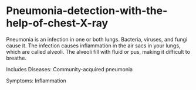 # Pneumonia-detection-with-the-help-of-chest-X-ray

Pneumonia is an infection in one or both lungs. Bacteria, viruses, and fungi cause it. The infection causes inflammation in the air sacs in your lungs, which are called alveoli. The alveoli fill with fluid or pus, making it difficult to breathe.

Includes Diseases: Community-acquired pneumonia

Symptoms: Inflammation



